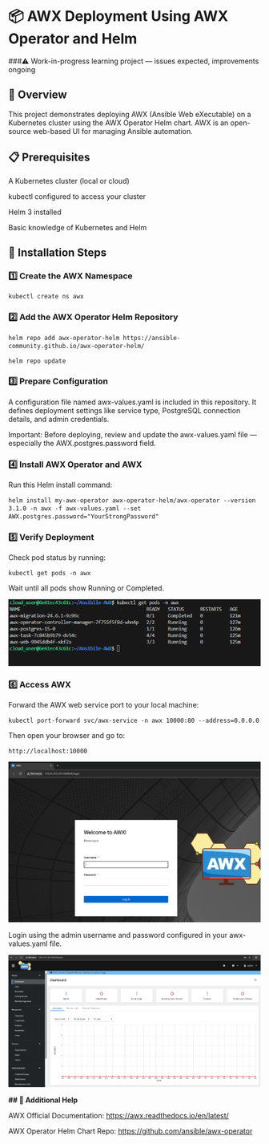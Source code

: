 # 📦 AWX Deployment Using AWX Operator and Helm 


###⚠️ Work-in-progress learning project — issues expected, improvements ongoing


## 📖 Overview

This project demonstrates deploying AWX (Ansible Web eXecutable) on a Kubernetes cluster using the AWX Operator Helm chart.
AWX is an open-source web-based UI for managing Ansible automation.

## 📋 Prerequisites

A Kubernetes cluster (local or cloud)

kubectl configured to access your cluster

Helm 3 installed

Basic knowledge of Kubernetes and Helm

## 🚀 Installation Steps

### 1️⃣ Create the AWX Namespace

```console
kubectl create ns awx
```

### 2️⃣ Add the AWX Operator Helm Repository

```console
helm repo add awx-operator-helm https://ansible-community.github.io/awx-operator-helm/
```

```console
helm repo update
```

### 3️⃣ Prepare Configuration

A configuration file named awx-values.yaml is included in this repository.
It defines deployment settings like service type, PostgreSQL connection details, and admin credentials.

Important: Before deploying, review and update the awx-values.yaml file — especially the AWX.postgres.password field.

### 4️⃣ Install AWX Operator and AWX
Run this Helm install command:

```console
helm install my-awx-operator awx-operator-helm/awx-operator --version 3.1.0 -n awx -f awx-values.yaml --set AWX.postgres.password="YourStrongPassword"
```

### 5️⃣ Verify Deployment
Check pod status by running:

```console
kubectl get pods -n awx
```

Wait until all pods show Running or Completed.

![](Images/Pods.PNG)

### 6️⃣ Access AWX
Forward the AWX web service port to your local machine:

```console
kubectl port-forward svc/awx-service -n awx 10000:80 --address=0.0.0.0
```

Then open your browser and go to: 

```console
http://localhost:10000
```

![](Images/Login.PNG)

Login using the admin username and password configured in your awx-values.yaml file.

![](Images/AfterLogin.PNG)

**## 📖 Additional Help**


AWX Official Documentation: https://awx.readthedocs.io/en/latest/

AWX Operator Helm Chart Repo: https://github.com/ansible/awx-operator



